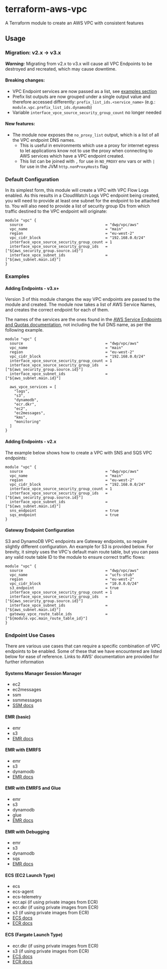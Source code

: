 # terraform-aws-vpc
A Terraform module to create an AWS VPC with consistent features

## Usage

### Migration: v2.x -> v3.x
***Warning:*** Migrating from v2.x to v3.x will cause all VPC Endpoints to be destroyed
and recreated, which may cause downtime.

#### Breaking changes:
 * VPC Endpoint services are now passed as a list, see [examples section](#adding-endpoints---v3x)
 * Prefix list outputs are now grouped under a single output value and therefore
 accessed differently: `prefix_list_ids.<service_name>`
 (e.g.: `module.vpc.prefix_list_ids.dynamodb`)
 * Variable `interface_vpce_source_security_group_count` no longer needed

#### New features:
 * The module now exposes the `no_proxy_list` output, which is a list of all the
 VPC endpoint DNS names.
   * This is useful in environments which use a proxy for internet egress to let
   applications know not to use the proxy when connecting to AWS services which
   have a VPC endpoint created.
   * This list can be joined with `,` for use in `NO_PROXY` env vars or with `|`
   for use in the JVM `http.nonProxyHosts` flag

### Default Configuration
In its simplest form, this module will create a VPC with VPC Flow Logs enabled.
As this results in a CloudWatch Logs VPC endpoint being created, you will need
to provide at least one subnet for the endpoint to be attached to. You will also
need to provide a list of security group IDs from which traffic destined to the
VPC endpoint will originate:

```
module "vpc" {
  source                                     = "dwp/vpc/aws"
  vpc_name                                   = "main"
  region                                     = "eu-west-2"
  vpc_cidr_block                             = "192.168.0.0/24"
  interface_vpce_source_security_group_count = 1
  interface_vpce_source_security_group_ids   = ["${aws_security_group.source.id}"]
  interface_vpce_subnet_ids                  = ["${aws_subnet.main.id}"]
}
```

### Examples

#### Adding Endpoints - v3.x+

Version 3 of this module changes the way VPC endpoints are passed to the module
and created. The module now takes a list of AWS Service Names, and creates the
correct endpoint for each of them.
 
The names of the services are the ones found in the 
[AWS Service Endpoints and Quotas documentation](https://docs.aws.amazon.com/general/latest/gr/aws-service-information.html),
not including the full DNS name, as per the following example.

```
module "vpc" {
  source                                     = "dwp/vpc/aws"
  vpc_name                                   = "main"
  region                                     = "eu-west-2"
  vpc_cidr_block                             = "192.168.0.0/24"
  interface_vpce_source_security_group_count = 1
  interface_vpce_source_security_group_ids   = ["${aws_security_group.source.id}"]
  interface_vpce_subnet_ids                  = ["${aws_subnet.main.id}"]

  aws_vpce_services = [
    "logs",
    "s3",
    "dynamodb",
    "ecr.dkr",
    "ec2",
    "ec2messages",
    "kms",
    "monitoring"
  ]
}
```


#### Adding Endpoints - v2.x

The example below shows how to create a VPC with SNS and SQS VPC endpoints:

```
module "vpc" {
  source                                     = "dwp/vpc/aws"
  vpc_name                                   = "main"
  region                                     = "eu-west-2"
  vpc_cidr_block                             = "192.168.0.0/24"
  interface_vpce_source_security_group_count = 1
  interface_vpce_source_security_group_ids   = ["${aws_security_group.source.id}"]
  interface_vpce_subnet_ids                  = ["${aws_subnet.main.id}"]
  sns_endpoint                               = true
  sqs_endpoint                               = true
}
```

#### Gateway Endpoint Configuration

S3 and DynamoDB VPC endpoints are Gateway endpoints, so require slightly
different configuration.  An example for S3 is provided below. For brevity, it
simply uses the VPC's default main route table, but you can pass any valid route
table ID to the module to ensure correct traffic flows:

```
module "vpc" {
  source                                     = "dwp/vpc/aws"
  vpc_name                                   = "ucfs-stub"
  region                                     = "eu-west-2"
  vpc_cidr_block                             = "10.0.0.0/24"
  s3_endpoint                                = true
  interface_vpce_source_security_group_count = 1
  interface_vpce_source_security_group_ids   = ["${aws_security_group.source.id}"]
  interface_vpce_subnet_ids                  = ["${aws_subnet.main.id}"]
  gateway_vpce_route_table_ids               = ["${module.vpc.main_route_table_id}"]
}
```

### Endpoint Use Cases

There are various use cases that can require a specific combination of VPC
endpoints to be enabled. Some of these that we have encountered are listed
below for ease of reference.  Links to AWS' documentation are provided for
further information

#### Systems Manager Session Manager

* ec2
* ec2messages
* ssm
* ssmmessages
* [SSM docs](https://docs.aws.amazon.com/systems-manager/latest/userguide/sysman-setting-up-vpc.html)

#### EMR (basic)

* emr
* s3
* [EMR docs](https://docs.aws.amazon.com/emr/latest/ManagementGuide/emr-clusters-in-a-vpc.html)

#### EMR with EMRFS

* emr
* s3
* dynamodb
* [EMR docs](https://docs.aws.amazon.com/emr/latest/ManagementGuide/emr-clusters-in-a-vpc.html)

#### EMR with EMRFS and Glue

* emr
* s3
* dynamodb
* glue
* [EMR docs](https://docs.aws.amazon.com/emr/latest/ManagementGuide/emr-clusters-in-a-vpc.html)

#### EMR with Debugging

* emr
* s3
* dynamodb
* sqs
* [EMR docs](https://docs.aws.amazon.com/emr/latest/ManagementGuide/emr-clusters-in-a-vpc.html)

#### ECS (EC2 Launch Type)

* ecs
* ecs-agent
* ecs-telemetry
* ecr.api (if using private images from ECR)
* ecr.dkr (if using private images from ECR)
* s3 (if using private images from ECR)
* [ECS docs](https://docs.aws.amazon.com/AmazonECS/latest/developerguide/vpc-endpoints.html)
* [ECR docs](https://docs.aws.amazon.com/AmazonECR/latest/userguide/vpc-endpoints.html)

#### ECS (Fargate Launch Type)

* ecr.dkr (if using private images from ECR)
* s3 (if using private images from ECR)
* [ECS docs](https://docs.aws.amazon.com/AmazonECS/latest/developerguide/vpc-endpoints.html)
* [ECR docs](https://docs.aws.amazon.com/AmazonECR/latest/userguide/vpc-endpoints.html)

